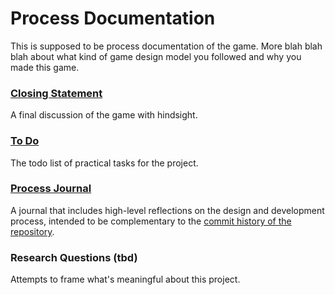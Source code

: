 # Process Documentation

This is supposed to be process documentation of the game. More blah blah blah about what kind of game design model you followed and why you made this game.

### [Closing Statement](./closing-statement.md)
A final discussion of the game with hindsight.

### [To Do](./to-do.md)
The todo list of practical tasks for the project.

### [Process Journal](./process-journal.md)
A journal that includes high-level reflections on the design and development process, intended to be complementary to the [commit history of the repository](https://github.com/darkevangelist/Sample_Repository_Ayan_Sanyal/commits/master).

### Research Questions (tbd)
Attempts to frame what's meaningful about this project.
